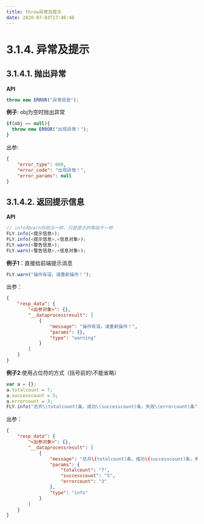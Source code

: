 ```yaml
---
title: throw异常及提示
date: 2020-07-03T17:46:40
---
```


# 3.1.4. 异常及提示

## 3.1.4.1. 抛出异常

**API**

```js
throw new ERROR("异常信息");
```

**例子**: obj为空时抛出异常

```js
if(obj == null){
  throw new ERROR("出现异常！");
}
```

出参:

```json
{
    "error_type": 600,
    "error_code": "出现异常！",
    "error_params": null
}
```

## 3.1.4.2. 返回提示信息

**API**

```js
// info和warn的用法一样，只是提示的等级不一样
FLY.info(<提示信息>);
FLY.info(<提示信息>,<信息对象>);
FLY.warn(<警告信息>);
FLY.warn(<警告信息>,<信息对象>);
```

**例子1**：直接给前端提示消息

```js
FLY.warn("操作有误，请重新操作！");
```

出参：

```json
{
    "resp_data": {
        "<出参对象>": {},
        "__dataprocessresult": [
            {
                "message": "操作有误，请重新操作！",
                "params": {},
                "type": "warning"
            }
        ]
    }
}
```

**例子2**:使用占位符的方式（括号前的\\不能省略）

```js
var a = {};
a.totalcount = 7;
a.successcount = 5;
a.errorcount = 3;
FLY.info("总共\(totalcount)条，成功\(successcount)条，失败\(errorcount)条",a);
```

出参：

```json
{
    "resp_data": {
        "<出参对象>": {},
        "__dataprocessresult": [
            {
                "message": "总共\(totalcount)条，成功\(successcount)条，失败\(errorcount)条",
                "params": {
                    "totalcount": "7",
                    "successcount": "5",
                    "errorcount": "3"
                },
                "type": "info"
            }
        ]
    }
}
```